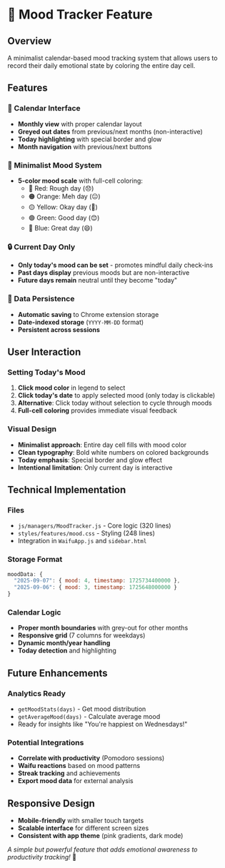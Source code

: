# 🎨 Mood Tracker Feature

## Overview
A minimalist calendar-based mood tracking system that allows users to record their daily emotional state by coloring the entire day cell.

## Features

### 📅 Calendar Interface
- **Monthly view** with proper calendar layout
- **Greyed out dates** from previous/next months (non-interactive)
- **Today highlighting** with special border and glow
- **Month navigation** with previous/next buttons

### 🎨 Minimalist Mood System
- **5-color mood scale** with full-cell coloring:
  - 🔴 Red: Rough day (😞)
  - 🟠 Orange: Meh day (😐) 
  - 🟡 Yellow: Okay day (🙂)
  - 🟢 Green: Good day (😊)
  - 🔵 Blue: Great day (😄)

### 🔒 Current Day Only
- **Only today's mood can be set** - promotes mindful daily check-ins
- **Past days display** previous moods but are non-interactive
- **Future days remain** neutral until they become "today"

### 💾 Data Persistence
- **Automatic saving** to Chrome extension storage
- **Date-indexed storage** (`YYYY-MM-DD` format)
- **Persistent across sessions**

## User Interaction

### Setting Today's Mood
1. **Click mood color** in legend to select
2. **Click today's date** to apply selected mood (only today is clickable)
3. **Alternative**: Click today without selection to cycle through moods
4. **Full-cell coloring** provides immediate visual feedback

### Visual Design
- **Minimalist approach**: Entire day cell fills with mood color
- **Clean typography**: Bold white numbers on colored backgrounds
- **Today emphasis**: Special border and glow effect
- **Intentional limitation**: Only current day is interactive

## Technical Implementation

### Files
- `js/managers/MoodTracker.js` - Core logic (320 lines)
- `styles/features/mood.css` - Styling (248 lines)
- Integration in `WaifuApp.js` and `sidebar.html`

### Storage Format
```javascript
moodData: {
  "2025-09-07": { mood: 4, timestamp: 1725734400000 },
  "2025-09-06": { mood: 3, timestamp: 1725648000000 }
}
```

### Calendar Logic
- **Proper month boundaries** with grey-out for other months
- **Responsive grid** (7 columns for weekdays)
- **Dynamic month/year handling**
- **Today detection** and highlighting

## Future Enhancements

### Analytics Ready
- `getMoodStats(days)` - Get mood distribution
- `getAverageMood(days)` - Calculate average mood
- Ready for insights like "You're happiest on Wednesdays!"

### Potential Integrations
- **Correlate with productivity** (Pomodoro sessions)
- **Waifu reactions** based on mood patterns
- **Streak tracking** and achievements
- **Export mood data** for external analysis

## Responsive Design
- **Mobile-friendly** with smaller touch targets
- **Scalable interface** for different screen sizes
- **Consistent with app theme** (pink gradients, dark mode)

*A simple but powerful feature that adds emotional awareness to productivity tracking!* 🌈
